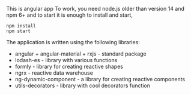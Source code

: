 This is angular app
To work, you need node.js older than version 14 and npm 6+
and to start it is enough to install and start, 

    npm install
    npm start

The application is written using the following libraries:
  * angular + angular-material + rxjs - standard package
  * lodash-es - library with various functions
  * formly - library for creating reactive shapes
  * ngrx - reactive data warehouse
  * ng-dynamic-component - a library for creating reactive components
  * utils-decorators - library with cool decorators function
